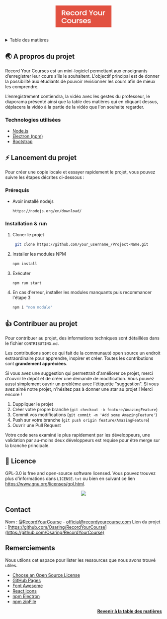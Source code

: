 <div id="top"></div>

<!-- Mettre linkedin twitter contributing etc  -->


<!-- PROJECT LOGO -->
<div align="center">
  <p>
    <img style="width:180px; height:70px;" src="./project/frontend/images/recordYourCourse.png">
  </p>
</div>

##

<!-- TABLE OF CONTENTS -->
<details>
  <summary>Table des matières</summary>
  <ol></ol>
    <li>
      <a href="#about-the-project">A propos du projet</a>
      <ul>
        <li><a href="#technos">Technologies utilisées</a></li>
      </ul>
    </li>
    <li>
      <a href="#getting-started">Lancement du projet</a>
      <ul>
        <li><a href="#prerequisites">Prérequis</a></li>
        <li><a href="#installation">Installation</a></li>
      </ul>
    </li>
    <li><a href="#contributing">Contributing</a></li>
    <li><a href="#license">Licence</a></li>
    <li><a href="#contact">Contact</a></li>
    <li><a href="#acknowledgments">Remerciements</a></li>
  </ol>
</details>

##

<!-- A PROPOS DU PROJET -->
<div id="about-the-project"></div>

## 🌏 A propros du projet

Record Your Courses est un mini-logiciel permettant aux enseignants d’enregistrer leur cours s’ils le souhaitent. L'objectif principal est de donner la possibilité aux étudiants de pouvoir revisionner les cours afin de mieux les comprendre.

L’enregistrement contiendra, la vidéo avec les gestes du professeur, le diaporama présenté ainsi que la table des matières qui en cliquant dessus, déplacera la vidéo à la partie de la vidéo que l'on souhaite regarder.


<div id="technos"></div>

### Technologies utilisées

* [Node.js](https://nodejs.org/)
* [Electron (npm)](https://www.npmjs.com/package/electron)
* [Bootstrap](https://getbootstrap.com)

<!-- LANCEMENT -->
<div id="getting-started"></div>

## ⚡️ Lancement du projet

Pour créer une copie locale et essayer rapidement le projet, vous pouvez suivre les étapes décrites ci-dessous :

<div id="prerequisites"></div>

### Prérequis

* Avoir installé nodejs
  ```sh
  https://nodejs.org/en/download/
  ```

<div id="installation"></div>

### Installation & run

1. Cloner le projet
   ```sh
    git clone https://github.com/your_username_/Project-Name.git
   ```
2. Installer les modules NPM
   ```sh
   npm install
   ```
3. Exécuter
   ```sh
   npm run start
   ```
4. En cas d'erreur, installer les modules manquants puis recommancer l'étape 3
   ```sh
   npm i "nom module"
   ```

<!-- CONTRIBUTION -->
<div id="contributing"></div>

## 👍 Contribuer au projet

Pour contribuer au projet, des informations techniques sont détaillées dans le fichier `CONTRIBUTING.md`.

Les contributions sont ce qui fait de la communauté open source un endroit extraordinaire pour apprendre, inspirer et créer. Toutes les contributions sont **grandement appréciées**.

Si vous avez une suggestion qui permettrait d'améliorer ce projet, merci d'ouvrir le dépôt et de créer une demande de modification. Vous pouvez aussi simplement ouvrir un problème avec l'étiquette "suggestion".
Si vous avez aimé notre projet, n'hésitez pas à donner une star au projet ! Merci encore !

1. Duppliquer le projet
2. Créer votre propre branche (`git checkout -b feature/AmazingFeature`)
3. Commit vos modifications (`git commit -m 'Add some AmazingFeature'`)
4. Push sur votre branche (`git push origin feature/AmazingFeature`)
5. Ouvrir une Pull Request

Votre code sera examiné le plus rapidement par les développeurs, une validation par au-moins deux
développeurs est requise pour être merge sur la branche principale.


<!-- LICENCE -->
<div id="license"></div>

## 📝 Licence

GPL-3.0 is free and open-source software licensed.
Vous pouvez trouvez plus d'informations dans `LICENSE.txt` ou bien en suivant ce lien https://www.gnu.org/licenses/gpl.html.
<p style="text-align:center">
  <a href="https://www.gnu.org/licenses/gpl.html">
    <img style="width:100px; height;30px;" src="https://upload.wikimedia.org/wikipedia/commons/thumb/9/93/GPLv3_Logo.svg/1440px-GPLv3_Logo.svg.png">
  </a>
</p>
<!-- CONTACT -->
<div id="contact"></div>

## Contact

Nom :  [@RecordYourCourse](https://twitter.com/) - official@recordyourcourse.com
Lien du projet : [https://github.com/Osaring/RecordYourCourse](https://github.com/Osaring/RecordYourCourse)

<!-- REMERCIEMENTS -->
## Remerciements
<div id="acknowledgments"></div>

Nous utilons cet espace pour lister les ressources que nous avons trouvé utiles.

* [Choose an Open Source License](https://choosealicense.com)
* [GitHub Pages](https://pages.github.com)
* [Font Awesome](https://fontawesome.com)
* [React Icons](https://react-icons.github.io/react-icons/search)
* [npm Electron](https://electronjs.org)
* [npm zipFile](https://www.npmjs.com/package/jszip)

<p align="right"><a href="#top"><b>Revenir à la table des matières</b></a></p>